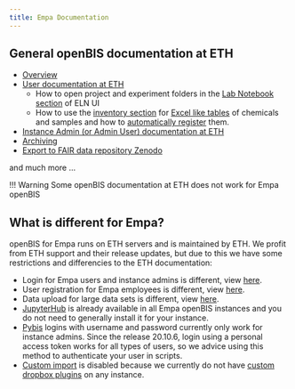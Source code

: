 ```yaml
---
title: Empa Documentation
---
```


## General openBIS documentation at ETH

* [Overview](https://openbis.readthedocs.io/en/latest/)
* [User documentation at ETH](https://openbis.readthedocs.io/en/latest/user-documentation/general-users/index.html)
  - How to open project and experiment folders in the [Lab Notebook section](https://openbis.readthedocs.io/en/latest/user-documentation/general-users/lab-notebook.html) of ELN UI
  - How to use the [inventory section](https://openbis.readthedocs.io/en/latest/user-documentation/general-users/inventory-of-materials-and-methods.html#) for [Excel like tables](../3_Use_Cases_of_labs/Table_Excel_into_openBIS.md) of chemicals and samples and how to [automatically register](https://openbis.readthedocs.io/en/latest/user-documentation/general-users/inventory-of-materials-and-methods.html#batch-register-entries-in-a-collection) them.
* [Instance Admin (or Admin  User) documentation at ETH](https://openbis.readthedocs.io/en/latest/user-documentation/general-admin-users/index.html)
* [Archiving](https://openbis.readthedocs.io/en/latest/user-documentation/general-users/data-archiving.html)
* [Export to FAIR data repository Zenodo](https://openbis.readthedocs.io/en/latest/user-documentation/general-users/data-export.html#export-to-zenodo)

and much more ...

!!! Warning
    Some openBIS documentation at ETH does not work for Empa openBIS

## What is different for Empa?
openBIS for Empa runs on ETH servers and is maintained by ETH. We profit from ETH support and their release updates, but due to this we have some restrictions and differencies to the ETH documentation:

- Login for Empa users and instance admins is different, view [here](../1_Getting_Started/01_Login.md). 
- User registration for Empa employees is different, view [here](./For_Admins/add_user.md). 
- Data upload for large data sets is different, view [here](./Data_Upload/uploading_large_data.md).
- [JupyterHub](https://openbis.readthedocs.io/en/latest/user-documentation/advance-features/jupiterhub-for-openbis.html#) is already available in all Empa openBIS instances and you do not need to generally install it for your instance.
- [Pybis](https://pypi.org/project/PyBIS/) logins with username and password currently only work for instance admins. Since the release 20.10.6, login using a personal access token works for all types of users, so we advice using this method to authenticate your user in scripts.
- [Custom import](https://openbis.readthedocs.io/en/latest/user-documentation/general-users/additional-functionalities.html#custom-imports) is disabled because we currently do not have [custom dropbox plugins](https://openbis.readthedocs.io/en/latest/software-developer-documentation/server-side-extensions/dss-dropboxes.html) on any instance.










